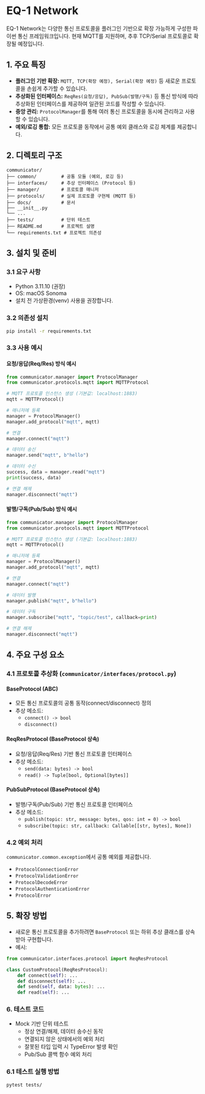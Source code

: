 # EQ-1 Network
EQ-1 Network는 다양한 통신 프로토콜을 플러그인 기반으로 확장 가능하게 구성한 파이썬 통신 프레임워크입니다.
현재 MQTT를 지원하며, 추후 TCP/Serial 프로토콜로 확장될 예정입니다.

## 1. 주요 특징
- **플러그인 기반 확장:** `MQTT, TCP(확장 예정), Serial(확장 예정)` 등 새로운 프로토콜을 손쉽게 추가할 수 있습니다.
- **추상화된 인터페이스:** `ReqRes(요청/응답), PubSub(발행/구독)` 등 통신 방식에 따라 추상화된 인터페이스를 제공하여 일관된 코드를 작성할 수 있습니다.
- **중앙 관리:** `ProtocolManager`를 통해 여러 통신 프로토콜을 동시에 관리하고 사용할 수 있습니다.
- **예외/로깅 통합:** 모든 프로토콜 동작에서 공통 예외 클래스와 로깅 체계를 제공합니다.

## 2. 디렉토리 구조
```
communicator/
├── common/         # 공통 모듈 (예외, 로깅 등)
├── interfaces/     # 추상 인터페이스 (Protocol 등)
├── manager/        # 프로토콜 매니저
├── protocols/      # 실제 프로토콜 구현체 (MQTT 등)
├── docs/           # 문서
├── __init__.py
└── ...
├── tests/          # 단위 테스트
├── README.md       # 프로젝트 설명
└── requirements.txt # 프로젝트 의존성
```

## 3. 설치 및 준비
### 3.1 요구 사항
- Python 3.11.10 (권장)
- OS: macOS Sonoma
- 설치 전 가상환경(venv) 사용을 권장합니다.

### 3.2 의존성 설치
```bash
pip install -r requirements.txt
```

### 3.3 사용 예시
#### 요청/응답(Req/Res) 방식 예시
```python
from communicator.manager import ProtocolManager
from communicator.protocols.mqtt import MQTTProtocol

# MQTT 프로토콜 인스턴스 생성 (기본값: localhost:1883)
mqtt = MQTTProtocol()

# 매니저에 등록
manager = ProtocolManager()
manager.add_protocol("mqtt", mqtt)

# 연결
manager.connect("mqtt")

# 데이터 송신
manager.send("mqtt", b"hello")

# 데이터 수신
success, data = manager.read("mqtt")
print(success, data)

# 연결 해제
manager.disconnect("mqtt")
```

#### 발행/구독(Pub/Sub) 방식 예시
```python
from communicator.manager import ProtocolManager
from communicator.protocols.mqtt import MQTTProtocol

# MQTT 프로토콜 인스턴스 생성 (기본값: localhost:1883)
mqtt = MQTTProtocol()

# 매니저에 등록
manager = ProtocolManager()
manager.add_protocol("mqtt", mqtt)

# 연결
manager.connect("mqtt")

# 데이터 발행
manager.publish("mqtt", b"hello")

# 데이터 구독
manager.subscribe("mqtt", "topic/test", callback=print)

# 연결 해제
manager.disconnect("mqtt")
```

## 4. 주요 구성 요소
### 4.1 프로토콜 추상화 (`communicator/interfaces/protocol.py`)
#### BaseProtocol (ABC)
- 모든 통신 프로토콜의 공통 동작(connect/disconnect) 정의
- 추상 메소드: 
    - `connect() -> bool`
    - `disconnect()`

#### ReqResProtocol (BaseProtocol 상속)
- 요청/응답(Req/Res) 기반 통신 프로토콜 인터페이스
- 추상 메소드: 
    - `send(data: bytes) -> bool`
    - `read() -> Tuple[bool, Optional[bytes]]`

#### PubSubProtocol (BaseProtocol 상속)
- 발행/구독(Pub/Sub) 기반 통신 프로토콜 인터페이스
- 추상 메소드: 
    - `publish(topic: str, message: bytes, qos: int = 0) -> bool`
    - `subscribe(topic: str, callback: Callable[[str, bytes], None])`

### 4.2 예외 처리
`communicator.common.exception`에서 공통 예외를 제공합니다.
- `ProtocolConnectionError`
- `ProtocolValidationError`
- `ProtocolDecodeError`
- `ProtocolAuthenticationError`
- `ProtocolError`

## 5. 확장 방법
- 새로운 통신 프로토콜을 추가하려면 `BaseProtocol` 또는 하위 추상 클래스를 상속받아 구현합니다.
- 예시:
```python
from communicator.interfaces.protocol import ReqResProtocol

class CustomProtocol(ReqResProtocol):
    def connect(self): ...
    def disconnect(self): ...
    def send(self, data: bytes): ...
    def read(self): ...
```

### 6. 테스트 코드
- Mock 기반 단위 테스트
    - 정상 연결/해제, 데이터 송수신 동작
    - 연결되지 않은 상태에서의 예외 처리
    - 잘못된 타입 입력 시 TypeError 발생 확인
    - Pub/Sub 콜백 함수 예외 처리

### 6.1 테스트 실행 방법
```bash
pytest tests/
```
